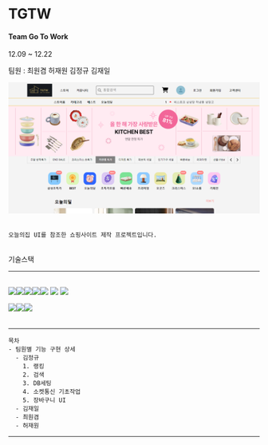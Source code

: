 # TGTW

#### Team Go To Work

12.09 ~ 12.22

팀원 : 최원겸 허재원 김정규 김재일

<img src="./MainPage.png" />

```

오늘의집 UI를 참조한 쇼핑사이트 제작 프로젝트입니다.

```

<br />
기술스택

---

<br />
<img src="https://img.shields.io/badge/javascript-F7DF1E?style=for-the-badge&logo=javascript&logoColor=black"><img src="https://img.shields.io/badge/html5-E34F26?style=for-the-badge&logo=html5&logoColor=white"><img src="https://img.shields.io/badge/css-1572B6?style=for-the-badge&logo=css3&logoColor=white"><img src="https://img.shields.io/badge/react-61DAFB?style=for-the-badge&logo=react&logoColor=black"><img src="https://img.shields.io/badge/redux-764ABC?style=for-the-badge&logo=Redux&logoColor=white">

<img src="https://img.shields.io/badge/node.js-339933?style=for-the-badge&logo=Node.js&logoColor=white">

<img src="https://img.shields.io/badge/mysql-4479A1?style=for-the-badge&logo=mysql&logoColor=white">

<img src="https://img.shields.io/badge/github-181717?style=for-the-badge&logo=github&logoColor=white"><img src="https://img.shields.io/badge/git-F05032?style=for-the-badge&logo=git&logoColor=white"><img src="https://img.shields.io/badge/fontawesome-339AF0?style=for-the-badge&logo=fontawesome&logoColor=white">
<br /><br />

---

    목차
    - 팀원별 기능 구현 상세
      - 김정규
        1. 랭킹
        2. 검색
        3. DB세팅
        4. 소켓통신 기초작업
        5. 장바구니 UI
      - 김재일
      - 최원겸
      - 허재원

---

